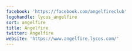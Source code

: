 ```yaml
---
facebook: 'https://facebook.com/angelfireclub'
logohandle: lycos_angelfire
sort: angelfire
title: Angelfire
twitter: Angelfire
website: 'https://www.angelfire.lycos.com/'
---
```

